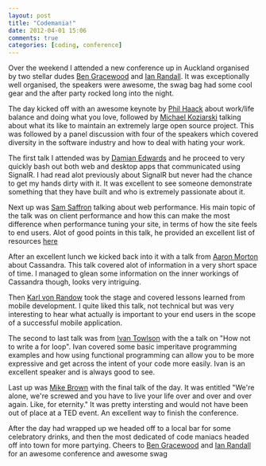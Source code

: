 ```yaml
---
layout: post
title: "Codemania!"
date: 2012-04-01 15:06
comments: true
categories: [coding, conference] 
---
```


Over the weekend I attended a new conference up in Auckland organised by two stellar dudes
[Ben Gracewood](http://twitter.com/#!/nzben) and [Ian Randall](http://twitter.com/#!/kiwipom). 
It was exceptionally well organised, the speakers were awesome, the swag bag had some cool gear and 
the after party rocked long into the night.

<!--more-->

The day kicked off with an awesome keynote by [Phil Haack](http://twitter.com/#!/haacked) about 
work/life balance and doing what you love, followed by [Michael Koziarski](http://twitter.com/#!/nzkoz)
talking about what its like to maintain an extremely large open source project. This was followed by a panel 
discussion with four of the speakers which covered diversity in the software industry and how to 
deal with hating your work.
	
The first talk I attended was by [Damian Edwards](http://twitter.com/#!/damianedwards) and he proceed 
to very quickly bash out both web and desktop apps that communicated using SignalR. I had read alot 
previously about SignalR but never had the chance to get my hands dirty with it. It was excellent to 
see someone demonstrate something that they have built and who is extremely passionate about it.

Next up was [Sam Saffron](http://twitter.com/#!/samsaffron) talking about web performance. His main 
topic of the talk was on client performance and how this can make the most difference when performance 
tuning your site, in terms of how the site feels to end users. Alot of good points in this talk, he 
provided an excellent list of resources [here](http://samsaffron.com/archive/2012/03/23/sam-s-ultimate-web-performance-tools-and-resources)

After an excellent lunch we kicked back into it with a talk from [Aaron Morton](http://twitter.com/#!/aaronmorton) 
about Cassandra. This talk covered alot of information in a very short space of time. 
I managed to glean some information on the inner workings of Cassandra though, looks very intriguing.

Then [Karl von Randow](http://twitter.com/#!/avon) took the stage and covered lessons learned from 
mobile development. I quite liked this talk, not technical but was very interesting to hear what 
actually is important to your end users in the scope of a successful mobile application. 

The second to last talk was from [Ivan Towlson](http://twitter.com/#!/ppog_penguin) with the a talk 
on "How not to write a for loop". Ivan covered some basic imperitave programming examples and how 
using functional programming can allow you to be more expressive and get across the intent of your 
code more easily. Ivan is an excellent speaker and is always good to see.

Last up was [Mike Brown](http://twitter.com/#!/maupuia) with the final talk of the day. It was 
entitled "We're alone, we're screwed and you have to live your life over and over and over again. 
Like, for eternity." It was pretty intersting and would not have been out of place at a TED event.
An excellent way to finish the conference.

After the day had wrapped up we headed off to a local bar for some celebratory drinks, and then the
most dedicated of code maniacs headed off into town for more partying. Cheers to [Ben Gracewood](http://twitter.com/#!/nzben) 
and [Ian Randall](http://twitter.com/#!/kiwipom) for an awesome conference and awesome swag